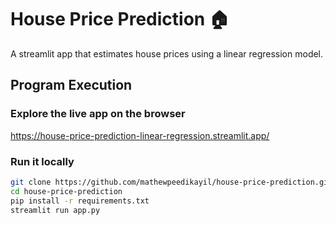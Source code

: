 # House Price Prediction 🏠

A streamlit app that estimates house prices using a linear regression model.

## Program Execution

### Explore the live app on the browser
https://house-price-prediction-linear-regression.streamlit.app/

### Run it locally
```bash
git clone https://github.com/mathewpeedikayil/house-price-prediction.git
cd house-price-prediction
pip install -r requirements.txt
streamlit run app.py
